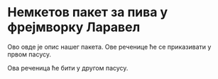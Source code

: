 # Немкетов пакет за пива у фрејмворку Ларавел

Ово овде је опис нашег пакета. Ове реченице ће се приказивати у првом пасусу.

Ова реченица ће бити у другом пасусу.